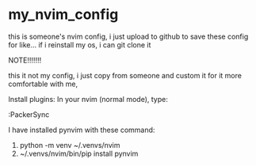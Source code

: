 # my_nvim_config

this is someone's nvim config,
i just upload to github to save these config for like... if i reinstall my os, i can git clone it

NOTE!!!!!!!

this it not my config, 
i just copy from someone and custom it for it more comfortable with me,

Install plugins:
In your nvim (normal mode), type:

:PackerSync

I have installed pynvim with these command:

1. python -m venv ~/.venvs/nvim
2. ~/.venvs/nvim/bin/pip install pynvim

